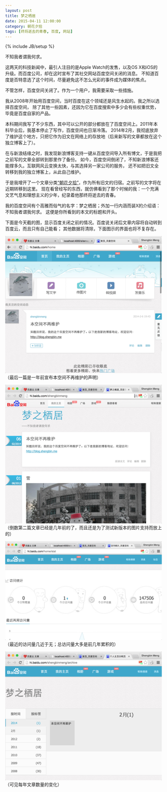 ```yaml
---
layout: post
title: 梦之栖居
date: 2015-04-11 12:00:00
category: 朝花夕拾
tags: [终将逝去的青春, 百度, 网站]
---
```

{% include JB/setup %}

不知我者谓我何求。

<!--more-->

这两天的科技新闻中，最引人注目的是Apple Watch的发售，以及OS X和iOS的升级。而百度公司，却在这时宣布了其社交网站百度空间关闭的消息。
不知道百度是否特意选了这个时间，尽量避免这不怎么光彩的事件成为媒体的焦点。

不管怎样，百度空间关闭了。作为一个用户，我需要采取一些措施。

我从2008年开始用百度空间，当时百度在这个领域还是风生水起的。我之所以选择百度空间，
除了其他一些因素，还因为它在百度搜索中多少会有些权重优势，毕竟是百度自家的产品。

本科期间我写了不少东西，其中可以公开的部分都放在了百度空间上。2011年本科毕业后，我基本停止了写作，百度空间也日渐冷落。
2014年2月，我彻底放弃了维护这个地方，只把它作为旧文在网络上的存放地（后来新写的文章都放在这个独立博客上了）。

在与新浪结缘之时，我发现新浪博客支持一键从百度空间导入所有博文，于是我把之前写的文章全部转到那里作了备份。
如今，百度空间倒闭了，不知新浪博客还能撑多久。互联网风云变换太快，与其选择另一家公司的服务，
还不如把旧文全转移到我的独立博客上，从此自己维护。

于是我增开了一个文章分类[“朝花夕拾”](/categories.html#朝花夕拾-ref)，作为所有旧文的归宿。之前写的文字将在近期转移到这里。
现在看曾经写的东西，就仿佛看到了那个时候的我：一个充满文艺气息和理想主义的少年，纪录着他那终将逝去的青春。

我的百度空间有个高雅而俗气的名字：梦之栖居；外加一行内涵而装X的介绍语：不知我者谓我何求。
这便是你所看到的本文的标题和开头。

下面是今天截的图，显示百度关闭之前的情况。百度说关闭后文章内容将自动转到百度云，而且只有自己能看；
其他数据将清除，下面图示的界面也将不复存在。

![](/images/2015-04-11-baidu-space-home.png)
（最后一篇是一年前宣布本空间不再维护的声明）

![](/images/2015-04-11-baidu-space-main.png)
（倒数第二篇文章已经是几年前的了，而且还是为了测试新版本的图片支持而放上的）

![](/images/2015-04-11-baidu-space-status.png)
（最近的访问量几近于无；总访问量大多是前几年累积的）

![](/images/2015-04-11-baidu-space-archive.png)
（可见每年文章数量的变化）